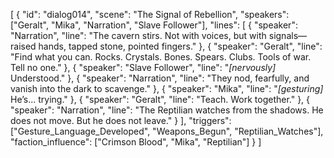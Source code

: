 [
  {
    "id": "dialog014",
    "scene": "The Signal of Rebellion",
    "speakers": ["Geralt", "Mika", "Narration", "Slave Follower"],
    "lines": [
      { "speaker": "Narration", "line": "The cavern stirs. Not with voices, but with signals—raised hands, tapped stone, pointed fingers." },
      { "speaker": "Geralt", "line": "Find what you can. Rocks. Crystals. Bones. Spears. Clubs. Tools of war. Tell no one." },
      { "speaker": "Slave Follower", "line": "*[nervously]* Understood." },
      { "speaker": "Narration", "line": "They nod, fearfully, and vanish into the dark to scavenge." },
      { "speaker": "Mika", "line": "*[gesturing]* He’s... trying." },
      { "speaker": "Geralt", "line": "Teach. Work together." },
      { "speaker": "Narration", "line": "The Reptilian watches from the shadows. He does not move. But he does not leave." }
    ],
    "triggers": ["Gesture_Language_Developed", "Weapons_Begun", "Reptilian_Watches"],
    "faction_influence": ["Crimson Blood", "Mika", "Reptilian"]
  }
]